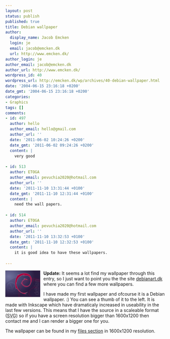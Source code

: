 ```yaml
---
layout: post
status: publish
published: true
title: Debian wallpaper
author:
  display_name: Jacob Emcken
  login: je
  email: jacob@emcken.dk
  url: http://www.emcken.dk/
author_login: je
author_email: jacob@emcken.dk
author_url: http://www.emcken.dk/
wordpress_id: 40
wordpress_url: http://emcken.dk/wp/archives/40-debian-wallpaper.html
date: '2004-06-15 23:16:18 +0200'
date_gmt: '2004-06-15 23:16:18 +0200'
categories:
- Graphics
tags: []
comments:
- id: 497
  author: hello
  author_email: hello@gmail.com
  author_url: ''
  date: '2011-06-02 10:24:26 +0200'
  date_gmt: '2011-06-02 09:24:26 +0200'
  content: |
    very good

- id: 513
  author: ETOGA
  author_email: pevuchia2020@hotmail.com
  author_url: ''
  date: '2011-11-10 13:31:44 +0100'
  date_gmt: '2011-11-10 12:31:44 +0100'
  content: |
    need the wall papers.

- id: 514
  author: ETOGA
  author_email: pevuchia2020@hotmail.com
  author_url: ''
  date: '2011-11-10 13:32:53 +0100'
  date_gmt: '2011-11-10 12:32:53 +0100'
  content: |
    it is good idea to have these wallpapers.

---
```

<a href='/public/media/debian_true_freedom.png' style="float:left; padding-right:10px; padding-bottom:10px;"><img src='/public/media/debian_true_freedom.thumb.png' alt='' /></a> **Update:** It seems a lot find my wallpaper through this entry, so I just want to point you the the site [debianart.dk][1] where you can find a few more wallpapers.

I have made my first wallpaper and ofcourse it is a Debian wallpaper. :)
You can see a thumb of it to the left. It is made with Inkscape which have dramaticaly increased in useability in the last few versions. This means that I have the source in a scaleable format (<abbr title="Scalable Vector Graphics">SVG</abbr>) so if you have a screen resolution bigger than 1600x1200 then contact me and I can render a bigger one for you.

The wallpaper can be found in my <a href="/files/">files section</a> in 1600x1200 resolution.

[1]: http://www.debianart.dk/

